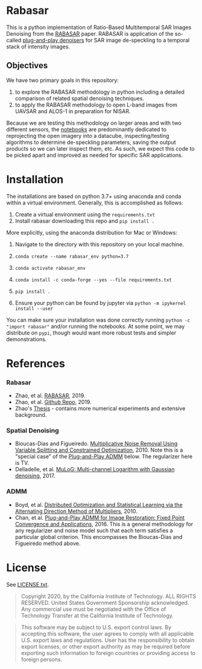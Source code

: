 # Rabasar 

This is a python implementation of Ratio-Based Multitemporal SAR Images Denoising from the [RABASAR](https://hal.archives-ouvertes.fr/hal-01791355/) paper. RABASAR is application of the so-called [plug-and-play denoisers](https://arxiv.org/abs/1605.01710) for SAR image de-speckling to a temporal stack of intensity images. 

## Objectives

We have two primary goals in this repository:

1. to explore the RABASAR methodology in python including a detailed comparison of related spatial denoising techniques.
2. to apply the RABASAR methodology to open L-band images from UAVSAR and ALOS-1 in preparation for NISAR. 

Because we are testing this methodology on larger areas and with two different sensors, the [notebooks](notebooks/) are predominantly dedicated to reprojecting the open imagery into a datacube, inspecting/testing algorithms to determine de-speckling parameters, saving the output products so we can later inspect them, etc. As such, we expect this code to be picked apart and improved as needed for specific SAR applications.

# Installation

The installations are based on python 3.7+ using anaconda and conda within a virtual environment. Generally, this is accomplished as follows:

1. Create a virtual environment using the `requirements.txt`
2. Install rabasar downloading this repo and `pip install .`

More explicitly, using the anaconda distribution for Mac or Windows:

1. Navigate to the directory with this repository on your local machine. 
2. `conda create --name rabasar_env python=3.7`
3. `conda activate rabasar_env`
4. `conda install -c conda-forge --yes --file requirements.txt`
5. `pip install .` 
    
5. Ensure your python can be found by jupyter via `python -m ipykernel install --user`

You can make sure your installation was done correctly running `python -c "import rabasar"` and/or running the notebooks. At some point, we may distribute on `pypi`, though would want more robust tests and simpler demonstrations.


# References

### Rabasar
+ Zhao, et al. [RABASAR](https://hal.archives-ouvertes.fr/hal-01791355/), 2019.
+ Zhao, et al. [Github Repo](https://github.com/WeiyingZhao/Multitemporal-SAR-image-denoising), 2019.
+ Zhao's [Thesis](https://perso.telecom-paristech.fr/tupin/PUB/PhDSu.pdf) - contains more numerical experiments and extensive background.

### Spatial Denoising
+  Bioucas-Dias and Figueiredo. [Multiplicative Noise Removal Using Variable
Splitting and Constrained Optimization](https://arxiv.org/pdf/0912.1845.pdf), 2010. Note this is a "special case" of the [Plug-and-Play ADMM](https://arxiv.org/abs/1605.01710) below. The regularizer here is TV.
+ Delladelle, et al. [MuLoG: Multi-channel Logarithm with Gaussian denoising](https://arxiv.org/abs/1704.05335), 2017.

### ADMM

+ Boyd, et al. [Distributed Optimization and Statistical
Learning via the Alternating Direction
Method of Multipliers](https://web.stanford.edu/~boyd/papers/pdf/admm_distr_stats.pdf), 2010.
+ Chan, et al. [Plug-and-Play ADMM for Image Restoration: Fixed Point Convergence and Applications](https://arxiv.org/abs/1605.01710), 2016. This is a general methodology for any regularizer and noise model such that each term satisfies a particular global criterion. This encompasses the Bioucas-Dias and Figueiredo method above.

# License

See [LICENSE.txt](LICENSE.txt).

>Copyright 2020, by the California Institute of Technology. ALL RIGHTS RESERVED. United States Government Sponsorship acknowledged. Any commercial use must be negotiated with the Office of Technology Transfer at the California Institute of Technology.

>This software may be subject to U.S. export control laws. By accepting this software, the user agrees to comply with all applicable U.S. export laws and regulations. User has the responsibility to obtain export licenses, or other export authority as may be required before exporting such information to foreign countries or providing access to foreign persons.